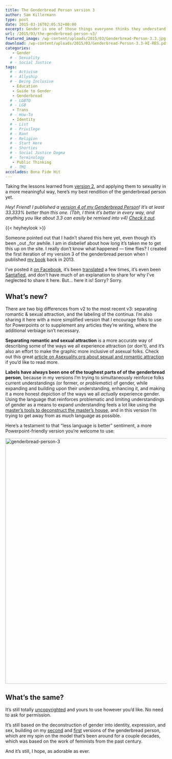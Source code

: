 ```yaml
---
title: The Genderbread Person version 3
author: Sam Killermann
type: post
date: 2015-03-16T02:05:52+00:00
excerpt: Gender is one of those things everyone thinks they understand, but don’t. This tasty little guide is meant to be an appetizer for understanding. It’s okay if you’re hungry for more.
url: /2015/03/the-genderbread-person-v3/
featured_image: /wp-content/uploads/2015/03/Genderbread-Person-3.3.jpg
download: /wp-content/uploads/2015/03/Genderbread-Person-3.3-HI-RES.pdf
categories: 
   - Gender
  # - Sexuality
  # - Social Justice
tags:
  # - Activism
  # - Allyship
  # - Being Inclusive
   - Education
   - Guide to Gender
   - Genderbread
  # - LGBTQ
  # - LGB
   - Trans
  # - How-To
   - Identity
  # - List
  # - Privilege
  # - Rant
  # - Religion
  # - Start Here
  # - Shorties
  # - Social Justice Dogma
  # - Terminology
   - Public Thinking
  # - TMI
accolades: Bona Fide Hit
---
```

Taking the lessons learned from [version 2][1], and applying them to sexuality in a more meaningful way, here&#8217;s my best rendition of the genderbread person yet.

<address>
  Hey! Friend! I published a <a href="/2018/10/the-genderbread-person-v4/">version 4 of my Genderbread Person</a>! It&#8217;s at least 33.333% better than this one. (Tbh, I think it&#8217;s better in every way, and anything you like about 3.3 can easily be remixed into v4) <a href="/2018/10/the-genderbread-person-v4/">Check it out</a>.
</address>

{{< heyheylook >}}

Someone pointed out that I hadn&#8217;t shared this here yet, even though it&#8217;s been _out _for awhile. I am in disbelief about how long it&#8217;s taken me to get this up on the site. I really don&#8217;t know what happened &#8212; time flies? I created the first iteration of my version 3 of the genderbread person when I published [my book][2] back in 2013.

I&#8217;ve posted it <a href="https://www.facebook.com/MetroSam/photos/pb.216393541757516.-2207520000.1426470128./684315374965328/?type=3&theater" target="_blank" rel="noopener">on Facebook</a>, it&#8217;s been <a href="https://www.facebook.com/MetroSam/photos/pb.216393541757516.-2207520000.1426470128./712448095485389/?type=3&theater" target="_blank" rel="noopener">translated</a> a few times, it&#8217;s even been <a href="https://www.facebook.com/MetroSam/photos/pb.216393541757516.-2207520000.1426470128./630536900343176/?type=3&theater" target="_blank" rel="noopener">Santafied</a>, and don&#8217;t have much of an explanation to share for why I&#8217;ve neglected to share it here. But&#8230; here it is! Sorry? Sorry.

## What&#8217;s new?

There are two big differences from v2 to the most recent v3: separating romantic & sexual attraction, and the labeling of the continua. I&#8217;m also sharing it here with a more simplified version that I encourage folks to use for Powerpoints or to supplement any articles they&#8217;re writing, where the additional verbiage isn&#8217;t necessary.

**Separating romantic and sexual attraction** is a more accurate way of describing some of the ways we all experience attraction (or don&#8217;t), and it&#8217;s also an effort to make the graphic more inclusive of asexual folks. Check out this great <a href="http://www.asexuality.org/wiki/index.php?title=Attraction" target="_blank" rel="noopener">article on Asexuality.org about sexual and romantic attraction</a> if you&#8217;d like to read more.

**Labels have always been one of the toughest parts of of the genderbread person**, because in my versions I&#8217;m trying to simultaneously reinforce folks current understandings (or former, or _problematic_) of gender, while expanding and building upon their understanding, enhancing it, and making it a more honest depiction of the ways we all _actually_ experience gender. Using the language that reinforces problematic and limiting understandings of gender as a means to expand understanding feels a lot like using the <a href="http://www.goodreads.com/quotes/291810-for-the-master-s-tools-will-never-dismantle-the-master-s-house" target="_blank" rel="noopener">master&#8217;s tools to deconstruct the master&#8217;s house</a>, and in this version I&#8217;m trying to get away from as much language as possible.

Here&#8217;s a testament to that &#8220;less language is better&#8221; sentiment, a more Powerpoint-friendly version you&#8217;re welcome to use:

[<img class="alignnone size-full wp-image-2860 lazy-load" data-src="/wp-content/uploads/2015/03/genderbread-person-3.png" alt="genderbread-person-3" width="1024" height="768" data-srcset="/wp-content/uploads/2015/03/genderbread-person-3.png 1024w, /wp-content/uploads/2015/03/genderbread-person-3-300x225.png 300w, /wp-content/uploads/2015/03/genderbread-person-3-800x600.png 800w" sizes="(max-width: 1024px) 100vw, 1024px" />][3]

## What&#8217;s the same?

It&#8217;s still totally <a title="Announcement: I’m Uncopyrighting Everything I’ve Published Here" href="/2013/11/uncopyright/" target="_blank" rel="noopener">uncopyrighted</a> and yours to use however you&#8217;d like. No need to ask for permission.

It&#8217;s still based on the deconstruction of gender into identity, expression, and sex, building on my <a title="The Genderbread Person v2.0" href="/2012/03/the-genderbread-person-v2-0/" target="_blank" rel="noopener">second</a> and <a title="The Genderbread Person" href="/2012/01/the-genderbread-person/" target="_blank" rel="noopener">first</a> versions of the genderbread person, which are my spin on the model that&#8217;s been around for a couple decades, which was based on the work of feminists from the past century.

And it&#8217;s still, I hope, as adorable as ever.

 [1]: /2012/03/the-genderbread-person-v2-0/ "The Genderbread Person v2.0"
 [2]: http://guidetogender.com
 [3]: /wp-content/uploads/2015/03/genderbread-person-3.png